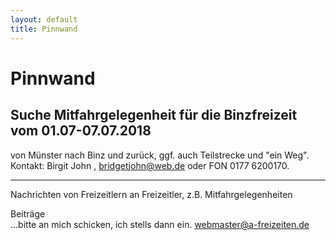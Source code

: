 ```yaml
---
layout: default
title: Pinnwand
---
```

# Pinnwand

## Suche Mitfahrgelegenheit für die Binzfreizeit vom 01.07-07.07.2018

von Münster nach Binz und zurück, ggf. auch Teilstrecke und "ein Weg".
Kontakt: Birgit John , bridgetjohn@web.de oder FON 0177 6200170.

--------------------------------------------------------------------

Nachrichten von Freizeitlern an Freizeitler, z.B.
Mitfahrgelegenheiten

Beiträge<br>
...bitte an mich schicken, ich stells dann ein.
<webmaster@a-freizeiten.de>

